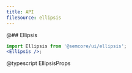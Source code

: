 ```yaml
---
title: API
fileSource: ellipsis
---
```


@## Ellipsis

```jsx
import Ellipsis from '@semcore/ui/ellipsis';
<Ellipsis />;
```

@typescript EllipsisProps
